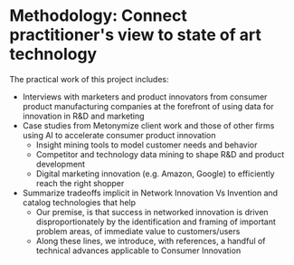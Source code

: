 # Methodology: Connect practitioner's view to state of art technology

The practical work of this project includes:

- Interviews with marketers and product innovators from consumer product manufacturing companies at the forefront of using data for innovation in R&D and marketing
- Case studies from Metonymize client work and those of other firms using AI to accelerate consumer product innovation
  - Insight mining tools to model customer needs and behavior
  - Competitor and technology data mining to shape R&D and product development
  - Digital marketing innovation (e.g. Amazon, Google) to efficiently reach the right shopper
- Summarize tradeoffs implicit in Network Innovation Vs Invention and catalog technologies that help
  - Our premise, is that success in networked innovation is driven disproportionately by the identification and framing of important problem areas, of immediate value to customers/users
  - Along these lines, we introduce, with references, a handful of technical advances applicable to Consumer Innovation

